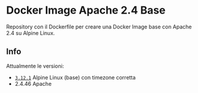 # Docker Image Apache 2.4 Base

Repository con il Dockerfile per creare una Docker Image base con Apache 2.4 su Alpine Linux.

## Info
Attualmente le versioni:
- [`3.12.1`](https://github.com/scolagreco/alpine-base/releases/tag/v3.12.1) Alpine Linux (base) con timezone corretta
- 2.4.46 Apache
